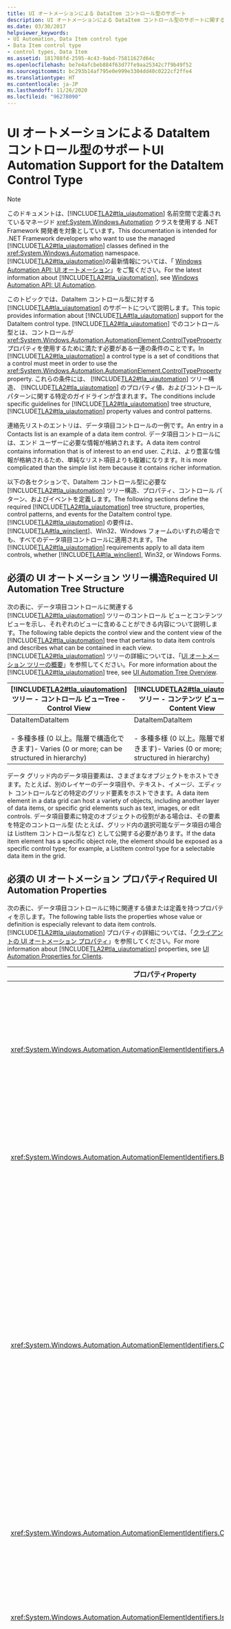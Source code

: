 ```yaml
---
title: UI オートメーションによる DataItem コントロール型のサポート
description: UI オートメーションによる DataItem コントロール型のサポートに関する情報を取得します。 必要なツリー構造、プロパティ、コントロール パターン、およびイベントについて説明します。
ms.date: 03/30/2017
helpviewer_keywords:
- UI Automation, Data Item control type
- Data Item control type
- control types, Data Item
ms.assetid: 181708fd-2595-4c43-9abd-75811627d64c
ms.openlocfilehash: be7e4afcbeb884f63d77fe9aa25342c7f9b49f52
ms.sourcegitcommit: bc293b14af795e0e999e3304dd40c0222cf2ffe4
ms.translationtype: HT
ms.contentlocale: ja-JP
ms.lasthandoff: 11/26/2020
ms.locfileid: "96278090"
---
```

# <a name="ui-automation-support-for-the-dataitem-control-type"></a><span data-ttu-id="ec555-104">UI オートメーションによる DataItem コントロール型のサポート</span><span class="sxs-lookup"><span data-stu-id="ec555-104">UI Automation Support for the DataItem Control Type</span></span>

> [!NOTE]
> <span data-ttu-id="ec555-105">このドキュメントは、[!INCLUDE[TLA2#tla_uiautomation](../../../includes/tla2sharptla-uiautomation-md.md)] 名前空間で定義されているマネージド <xref:System.Windows.Automation> クラスを使用する .NET Framework 開発者を対象としています。</span><span class="sxs-lookup"><span data-stu-id="ec555-105">This documentation is intended for .NET Framework developers who want to use the managed [!INCLUDE[TLA2#tla_uiautomation](../../../includes/tla2sharptla-uiautomation-md.md)] classes defined in the <xref:System.Windows.Automation> namespace.</span></span> <span data-ttu-id="ec555-106">[!INCLUDE[TLA2#tla_uiautomation](../../../includes/tla2sharptla-uiautomation-md.md)]の最新情報については、「 [Windows Automation API: UI オートメーション](/windows/win32/winauto/entry-uiauto-win32)」をご覧ください。</span><span class="sxs-lookup"><span data-stu-id="ec555-106">For the latest information about [!INCLUDE[TLA2#tla_uiautomation](../../../includes/tla2sharptla-uiautomation-md.md)], see [Windows Automation API: UI Automation](/windows/win32/winauto/entry-uiauto-win32).</span></span>  
  
 <span data-ttu-id="ec555-107">このトピックでは、DataItem コントロール型に対する [!INCLUDE[TLA#tla_uiautomation](../../../includes/tlasharptla-uiautomation-md.md)] のサポートについて説明します。</span><span class="sxs-lookup"><span data-stu-id="ec555-107">This topic provides information about [!INCLUDE[TLA#tla_uiautomation](../../../includes/tlasharptla-uiautomation-md.md)] support for the DataItem control type.</span></span> <span data-ttu-id="ec555-108">[!INCLUDE[TLA2#tla_uiautomation](../../../includes/tla2sharptla-uiautomation-md.md)] でのコントロール型とは、コントロールが <xref:System.Windows.Automation.AutomationElement.ControlTypeProperty> プロパティを使用するために満たす必要がある一連の条件のことです。</span><span class="sxs-lookup"><span data-stu-id="ec555-108">In [!INCLUDE[TLA2#tla_uiautomation](../../../includes/tla2sharptla-uiautomation-md.md)] a control type is a set of conditions that a control must meet in order to use the <xref:System.Windows.Automation.AutomationElement.ControlTypeProperty> property.</span></span> <span data-ttu-id="ec555-109">これらの条件には、 [!INCLUDE[TLA2#tla_uiautomation](../../../includes/tla2sharptla-uiautomation-md.md)] ツリー構造、 [!INCLUDE[TLA2#tla_uiautomation](../../../includes/tla2sharptla-uiautomation-md.md)] のプロパティ値、およびコントロール パターンに関する特定のガイドラインが含まれます。</span><span class="sxs-lookup"><span data-stu-id="ec555-109">The conditions include specific guidelines for [!INCLUDE[TLA2#tla_uiautomation](../../../includes/tla2sharptla-uiautomation-md.md)] tree structure, [!INCLUDE[TLA2#tla_uiautomation](../../../includes/tla2sharptla-uiautomation-md.md)] property values and control patterns.</span></span>  
  
 <span data-ttu-id="ec555-110">連絡先リストのエントリは、データ項目コントロールの一例です。</span><span class="sxs-lookup"><span data-stu-id="ec555-110">An entry in a Contacts list is an example of a data item control.</span></span> <span data-ttu-id="ec555-111">データ項目コントロールには、エンド ユーザーに必要な情報が格納されます。</span><span class="sxs-lookup"><span data-stu-id="ec555-111">A data item control contains information that is of interest to an end user.</span></span> <span data-ttu-id="ec555-112">これは、より豊富な情報が格納されるため、単純なリスト項目よりも複雑になります。</span><span class="sxs-lookup"><span data-stu-id="ec555-112">It is more complicated than the simple list item because it contains richer information.</span></span>  
  
 <span data-ttu-id="ec555-113">以下の各セクションで、DataItem コントロール型に必要な [!INCLUDE[TLA2#tla_uiautomation](../../../includes/tla2sharptla-uiautomation-md.md)] ツリー構造、プロパティ、コントロール パターン、およびイベントを定義します。</span><span class="sxs-lookup"><span data-stu-id="ec555-113">The following sections define the required [!INCLUDE[TLA2#tla_uiautomation](../../../includes/tla2sharptla-uiautomation-md.md)] tree structure, properties, control patterns, and events for the DataItem control type.</span></span> <span data-ttu-id="ec555-114">[!INCLUDE[TLA2#tla_uiautomation](../../../includes/tla2sharptla-uiautomation-md.md)] の要件は、[!INCLUDE[TLA#tla_winclient](../../../includes/tlasharptla-winclient-md.md)]、Win32、Windows フォームのいずれの場合でも、すべてのデータ項目コントロールに適用されます。</span><span class="sxs-lookup"><span data-stu-id="ec555-114">The [!INCLUDE[TLA2#tla_uiautomation](../../../includes/tla2sharptla-uiautomation-md.md)] requirements apply to all data item controls, whether [!INCLUDE[TLA#tla_winclient](../../../includes/tlasharptla-winclient-md.md)], Win32, or Windows Forms.</span></span>  
  
## <a name="required-ui-automation-tree-structure"></a><span data-ttu-id="ec555-115">必須の UI オートメーション ツリー構造</span><span class="sxs-lookup"><span data-stu-id="ec555-115">Required UI Automation Tree Structure</span></span>  

 <span data-ttu-id="ec555-116">次の表に、データ項目コントロールに関連する [!INCLUDE[TLA2#tla_uiautomation](../../../includes/tla2sharptla-uiautomation-md.md)] ツリーのコントロール ビューとコンテンツ ビューを示し、それぞれのビューに含めることができる内容について説明します。</span><span class="sxs-lookup"><span data-stu-id="ec555-116">The following table depicts the control view and the content view of the [!INCLUDE[TLA2#tla_uiautomation](../../../includes/tla2sharptla-uiautomation-md.md)] tree that pertains to data item controls and describes what can be contained in each view.</span></span> <span data-ttu-id="ec555-117">[!INCLUDE[TLA2#tla_uiautomation](../../../includes/tla2sharptla-uiautomation-md.md)] ツリーの詳細については、「[UI オートメーション ツリーの概要](ui-automation-tree-overview.md)」を参照してください。</span><span class="sxs-lookup"><span data-stu-id="ec555-117">For more information about the [!INCLUDE[TLA2#tla_uiautomation](../../../includes/tla2sharptla-uiautomation-md.md)] tree, see [UI Automation Tree Overview](ui-automation-tree-overview.md).</span></span>  
  
|[!INCLUDE[TLA2#tla_uiautomation](../../../includes/tla2sharptla-uiautomation-md.md)] <span data-ttu-id="ec555-118">ツリー - コントロール ビュー</span><span class="sxs-lookup"><span data-stu-id="ec555-118">Tree - Control View</span></span>|[!INCLUDE[TLA2#tla_uiautomation](../../../includes/tla2sharptla-uiautomation-md.md)] <span data-ttu-id="ec555-119">ツリー - コンテンツ ビュー</span><span class="sxs-lookup"><span data-stu-id="ec555-119">Tree - Content View</span></span>|  
|------------------------------------------------------------------------------------------------|------------------------------------------------------------------------------------------------|  
|<span data-ttu-id="ec555-120">DataItem</span><span class="sxs-lookup"><span data-stu-id="ec555-120">DataItem</span></span><br /><br /> <span data-ttu-id="ec555-121">-   多種多様 (0 以上。階層で構造化できます)</span><span class="sxs-lookup"><span data-stu-id="ec555-121">-   Varies (0 or more; can be structured in hierarchy)</span></span>|<span data-ttu-id="ec555-122">DataItem</span><span class="sxs-lookup"><span data-stu-id="ec555-122">DataItem</span></span><br /><br /> <span data-ttu-id="ec555-123">-   多種多様 (0 以上。階層で構造化できます)</span><span class="sxs-lookup"><span data-stu-id="ec555-123">-   Varies (0 or more; can be structured in hierarchy)</span></span>|  
  
 <span data-ttu-id="ec555-124">データ グリッド内のデータ項目要素は、さまざまなオブジェクトをホストできます。たとえば、別のレイヤーのデータ項目や、テキスト、イメージ、エディット コントロールなどの特定のグリッド要素をホストできます。</span><span class="sxs-lookup"><span data-stu-id="ec555-124">A data item element in a data grid can host a variety of objects, including another layer of data items, or specific grid elements such as text, images, or edit controls.</span></span> <span data-ttu-id="ec555-125">データ項目要素に特定のオブジェクトの役割がある場合は、その要素を特定のコントロール型 (たとえば、グリッド内の選択可能なデータ項目の場合は ListItem コントロール型など) として公開する必要があります。</span><span class="sxs-lookup"><span data-stu-id="ec555-125">If the data item element has a specific object role, the element should be exposed as a specific control type; for example, a ListItem control type for a selectable data item in the grid.</span></span>  
  
## <a name="required-ui-automation-properties"></a><span data-ttu-id="ec555-126">必須の UI オートメーション プロパティ</span><span class="sxs-lookup"><span data-stu-id="ec555-126">Required UI Automation Properties</span></span>  

 <span data-ttu-id="ec555-127">次の表に、データ項目コントロールに特に関連する値または定義を持つプロパティを示します。</span><span class="sxs-lookup"><span data-stu-id="ec555-127">The following table lists the properties whose value or definition is especially relevant to data item controls.</span></span> <span data-ttu-id="ec555-128">[!INCLUDE[TLA2#tla_uiautomation](../../../includes/tla2sharptla-uiautomation-md.md)] プロパティの詳細については、「[クライアントの UI オートメーション プロパティ](ui-automation-properties-for-clients.md)」を参照してください。</span><span class="sxs-lookup"><span data-stu-id="ec555-128">For more information about [!INCLUDE[TLA2#tla_uiautomation](../../../includes/tla2sharptla-uiautomation-md.md)] properties, see [UI Automation Properties for Clients](ui-automation-properties-for-clients.md).</span></span>  
  
|<span data-ttu-id="ec555-129">プロパティ</span><span class="sxs-lookup"><span data-stu-id="ec555-129">Property</span></span>|<span data-ttu-id="ec555-130">[値]</span><span class="sxs-lookup"><span data-stu-id="ec555-130">Value</span></span>|<span data-ttu-id="ec555-131">Notes</span><span class="sxs-lookup"><span data-stu-id="ec555-131">Notes</span></span>|  
|--------------|-----------|-----------|  
|<xref:System.Windows.Automation.AutomationElementIdentifiers.AutomationIdProperty>|<span data-ttu-id="ec555-132">「ノート」を参照してください。</span><span class="sxs-lookup"><span data-stu-id="ec555-132">See notes.</span></span>|<span data-ttu-id="ec555-133">このプロパティの値は、アプリケーション内のすべてのコントロールで一意である必要があります。</span><span class="sxs-lookup"><span data-stu-id="ec555-133">The value of this property needs to be unique across all controls in an application.</span></span>|  
|<xref:System.Windows.Automation.AutomationElementIdentifiers.BoundingRectangleProperty>|<span data-ttu-id="ec555-134">「ノート」を参照してください。</span><span class="sxs-lookup"><span data-stu-id="ec555-134">See notes.</span></span>|<span data-ttu-id="ec555-135">コントロール全体を格納する最も外側の四角形。</span><span class="sxs-lookup"><span data-stu-id="ec555-135">The outermost rectangle that contains the whole control.</span></span>|  
|<xref:System.Windows.Automation.AutomationElementIdentifiers.ClickablePointProperty>|<span data-ttu-id="ec555-136">「ノート」を参照してください。</span><span class="sxs-lookup"><span data-stu-id="ec555-136">See notes.</span></span>|<span data-ttu-id="ec555-137">四角形領域が存在する場合にサポートされます。</span><span class="sxs-lookup"><span data-stu-id="ec555-137">Supported if there is a bounding rectangle.</span></span> <span data-ttu-id="ec555-138">四角形領域内にクリック不可能な点が存在し、特別なヒット テストを実行する場合は、オーバーライドしてクリック可能な点を提供します。</span><span class="sxs-lookup"><span data-stu-id="ec555-138">If not every point within the bounding rectangle is clickable, and you perform specialized hit testing, then override and provide a clickable point.</span></span>|  
|<xref:System.Windows.Automation.AutomationElementIdentifiers.ControlTypeProperty>|<span data-ttu-id="ec555-139">DataItem</span><span class="sxs-lookup"><span data-stu-id="ec555-139">DataItem</span></span>|<span data-ttu-id="ec555-140">この値は、すべての UI フレームワークで同じです。</span><span class="sxs-lookup"><span data-stu-id="ec555-140">This value is the same for all UI frameworks.</span></span>|  
|<xref:System.Windows.Automation.AutomationElementIdentifiers.IsContentElementProperty>|<span data-ttu-id="ec555-141">○</span><span class="sxs-lookup"><span data-stu-id="ec555-141">True</span></span>|<span data-ttu-id="ec555-142">データ項目コントロールは、常にコンテンツである必要があります。</span><span class="sxs-lookup"><span data-stu-id="ec555-142">The data item control must always be content.</span></span>|  
|<xref:System.Windows.Automation.AutomationElementIdentifiers.IsControlElementProperty>|<span data-ttu-id="ec555-143">○</span><span class="sxs-lookup"><span data-stu-id="ec555-143">True</span></span>|<span data-ttu-id="ec555-144">データ項目コントロールは、常にコントロールである必要があります。</span><span class="sxs-lookup"><span data-stu-id="ec555-144">The data item control must always be a control.</span></span>|  
|<xref:System.Windows.Automation.AutomationElementIdentifiers.IsKeyboardFocusableProperty>|<span data-ttu-id="ec555-145">「ノート」を参照してください。</span><span class="sxs-lookup"><span data-stu-id="ec555-145">See notes.</span></span>|<span data-ttu-id="ec555-146">コントロールがキーボード フォーカスを受け取ることができる場合は、このプロパティをサポートする必要があります。</span><span class="sxs-lookup"><span data-stu-id="ec555-146">If the control can receive keyboard focus, it must support this property.</span></span>|  
|<xref:System.Windows.Automation.AutomationElementIdentifiers.ItemStatusProperty>|<span data-ttu-id="ec555-147">「ノート」を参照してください。</span><span class="sxs-lookup"><span data-stu-id="ec555-147">See notes.</span></span>|<span data-ttu-id="ec555-148">コントロールに動的に更新される状態が含まれる場合、要素の状態が変化したときに支援技術が更新を受け取ることができるように、このプロパティをサポートする必要があります。</span><span class="sxs-lookup"><span data-stu-id="ec555-148">If the control contains status that is being updated dynamically then this property must be supported so that an assistive technology can receive updates when the status of the element changes.</span></span>|  
|<xref:System.Windows.Automation.AutomationElementIdentifiers.ItemTypeProperty>|<span data-ttu-id="ec555-149">「ノート」を参照してください。</span><span class="sxs-lookup"><span data-stu-id="ec555-149">See notes.</span></span>|<span data-ttu-id="ec555-150">これは、項目が表す基になるオブジェクトをエンド ユーザーに伝達する文字列値です。</span><span class="sxs-lookup"><span data-stu-id="ec555-150">This is the string value that conveys to the end user the underlying object that the item represents.</span></span> <span data-ttu-id="ec555-151">例として "メディア ファイル" や "連絡先" があります。</span><span class="sxs-lookup"><span data-stu-id="ec555-151">Examples are "Media File" or "Contact".</span></span>|  
|<xref:System.Windows.Automation.AutomationElementIdentifiers.LabeledByProperty>|`Null`|<span data-ttu-id="ec555-152">データ項目コントロールに静的なテキスト ラベルはありません。</span><span class="sxs-lookup"><span data-stu-id="ec555-152">Data item controls do not have a static text label.</span></span>|  
|<xref:System.Windows.Automation.AutomationElementIdentifiers.LocalizedControlTypeProperty>|<span data-ttu-id="ec555-153">"data item"</span><span class="sxs-lookup"><span data-stu-id="ec555-153">"data item"</span></span>|<span data-ttu-id="ec555-154">DataItem コントロール型に対応するローカライズされた文字列。</span><span class="sxs-lookup"><span data-stu-id="ec555-154">Localized string corresponding to the DataItem control type.</span></span>|  
|<xref:System.Windows.Automation.AutomationElementIdentifiers.NameProperty>|<span data-ttu-id="ec555-155">「ノート」を参照してください。</span><span class="sxs-lookup"><span data-stu-id="ec555-155">See notes.</span></span>|<span data-ttu-id="ec555-156">データ項目コントロールには、主要なテキスト要素が常に含まれています。この要素は、その項目に対してユーザーが最も意味的な識別子として連想するものに関連しています。</span><span class="sxs-lookup"><span data-stu-id="ec555-156">The data item control always contains a primary text element that relates to what the user would associate as the most semantic identifier for the item.</span></span>|  
  
## <a name="required-ui-automation-control-patterns"></a><span data-ttu-id="ec555-157">必須の UI オートメーション コントロール パターン</span><span class="sxs-lookup"><span data-stu-id="ec555-157">Required UI Automation Control Patterns</span></span>  

 <span data-ttu-id="ec555-158">次の表に、すべてのデータ項目コントロールでサポートされなければならない [!INCLUDE[TLA#tla_uiautomation](../../../includes/tlasharptla-uiautomation-md.md)] コントロール パターンを示します。</span><span class="sxs-lookup"><span data-stu-id="ec555-158">The following table lists the [!INCLUDE[TLA#tla_uiautomation](../../../includes/tlasharptla-uiautomation-md.md)] control patterns required to be supported by all data item controls.</span></span> <span data-ttu-id="ec555-159">コントロール パターンについて詳しくは、「 [UI Automation Control Patterns Overview](ui-automation-control-patterns-overview.md)」をご覧ください。</span><span class="sxs-lookup"><span data-stu-id="ec555-159">For more information about control patterns, see [UI Automation Control Patterns Overview](ui-automation-control-patterns-overview.md).</span></span>  
  
|<span data-ttu-id="ec555-160">コントロール パターン</span><span class="sxs-lookup"><span data-stu-id="ec555-160">Control Pattern</span></span>|<span data-ttu-id="ec555-161">サポート</span><span class="sxs-lookup"><span data-stu-id="ec555-161">Support</span></span>|<span data-ttu-id="ec555-162">Notes</span><span class="sxs-lookup"><span data-stu-id="ec555-162">Notes</span></span>|  
|---------------------|-------------|-----------|  
|<xref:System.Windows.Automation.Provider.IExpandCollapseProvider>|<span data-ttu-id="ec555-163">依存</span><span class="sxs-lookup"><span data-stu-id="ec555-163">Depends</span></span>|<span data-ttu-id="ec555-164">データ項目を展開したり折りたたんだりして、情報の表示/非表示を切り替える場合、Expand Collapse パターンをサポートする必要があります。</span><span class="sxs-lookup"><span data-stu-id="ec555-164">If the data item can be expanded or collapsed to show and hide information, the Expand Collapse pattern must be supported.</span></span>|  
|<xref:System.Windows.Automation.Provider.IGridItemProvider>|<span data-ttu-id="ec555-165">依存</span><span class="sxs-lookup"><span data-stu-id="ec555-165">Depends</span></span>|<span data-ttu-id="ec555-166">データ項目の集合が、空間的に項目間を移動できるコンテナー内にある場合、データ項目は Grid Item パターンをサポートします。</span><span class="sxs-lookup"><span data-stu-id="ec555-166">Data items will support the Grid Item pattern when a collection of data items is available within a container that can be spatially navigated item-to-item.</span></span>|  
|<xref:System.Windows.Automation.Provider.IScrollItemProvider>|<span data-ttu-id="ec555-167">依存</span><span class="sxs-lookup"><span data-stu-id="ec555-167">Depends</span></span>|<span data-ttu-id="ec555-168">画面に収まる項目数を超える項目がデータ コンテナーにある場合、すべてのデータ項目は Scroll Item パターンを使用して、スクロールして表示する機能をサポートします。</span><span class="sxs-lookup"><span data-stu-id="ec555-168">All data items support the ability to be scrolled into view with the Scroll Item pattern when their data container has more items than can fit on the screen.</span></span>|  
|<xref:System.Windows.Automation.Provider.ISelectionItemProvider>|<span data-ttu-id="ec555-169">はい</span><span class="sxs-lookup"><span data-stu-id="ec555-169">Yes</span></span>|<span data-ttu-id="ec555-170">すべてのデータ項目は、項目が選択されたタイミングを示す Selection Item パターンをサポートする必要があります。</span><span class="sxs-lookup"><span data-stu-id="ec555-170">All data items must support the Selection Item pattern to indicate when the item is selected.</span></span>|  
|<xref:System.Windows.Automation.Provider.ITableItemProvider>|<span data-ttu-id="ec555-171">依存</span><span class="sxs-lookup"><span data-stu-id="ec555-171">Depends</span></span>|<span data-ttu-id="ec555-172">データ項目が Data Grid コントロール型の中に含まれている場合、このパターンをサポートします。</span><span class="sxs-lookup"><span data-stu-id="ec555-172">If the data item is contained within a Data Grid control type then it will support this pattern.</span></span>|  
|<xref:System.Windows.Automation.Provider.IToggleProvider>|<span data-ttu-id="ec555-173">依存</span><span class="sxs-lookup"><span data-stu-id="ec555-173">Depends</span></span>|<span data-ttu-id="ec555-174">データ項目に循環する状態が含まれる場合。</span><span class="sxs-lookup"><span data-stu-id="ec555-174">If the data item contains a state that can be cycled through.</span></span>|  
|<xref:System.Windows.Automation.Provider.IValueProvider>|<span data-ttu-id="ec555-175">依存</span><span class="sxs-lookup"><span data-stu-id="ec555-175">Depends</span></span>|<span data-ttu-id="ec555-176">データ項目の主要なテキストが編集可能な場合は、Value パターンをサポートする必要があります。</span><span class="sxs-lookup"><span data-stu-id="ec555-176">If the data item's primary text is editable then the Value pattern must be supported.</span></span>|  
  
## <a name="working-with-data-items-in-large-lists"></a><span data-ttu-id="ec555-177">大きなリストでのデータ項目の操作</span><span class="sxs-lookup"><span data-stu-id="ec555-177">Working with Data Items in Large Lists</span></span>  

 <span data-ttu-id="ec555-178">大きなリストでは、多くの場合、パフォーマンスを向上させるため、 [!INCLUDE[TLA2#tla_ui](../../../includes/tla2sharptla-ui-md.md)] フレームワーク内でデータが仮想化されます。</span><span class="sxs-lookup"><span data-stu-id="ec555-178">Large lists are often data virtualized within [!INCLUDE[TLA2#tla_ui](../../../includes/tla2sharptla-ui-md.md)] frameworks to assist in performance.</span></span> <span data-ttu-id="ec555-179">そのため、UI オートメーション クライアントは、 [!INCLUDE[TLA2#tla_uiautomation](../../../includes/tla2sharptla-uiautomation-md.md)] クエリ機能を使用して、他の項目コンテナーと同じように完全なツリーからコンテンツを取得することができません。</span><span class="sxs-lookup"><span data-stu-id="ec555-179">Due to this, a UI Automation client cannot use the [!INCLUDE[TLA2#tla_uiautomation](../../../includes/tla2sharptla-uiautomation-md.md)] query feature to scrape the contents of the full tree in the same way that it can in other item containers.</span></span> <span data-ttu-id="ec555-180">クライアントは、データ項目の完全に揃った情報にアクセスする前に、項目をスクロールして表示する (またはコントロールを展開して重要なすべてのオプションを表示する) 必要があります。</span><span class="sxs-lookup"><span data-stu-id="ec555-180">A client should scroll the item into view (or expand the control to show all valuable options)prior to accessing the full set of information from the data item.</span></span>  
  
 <span data-ttu-id="ec555-181">データ項目の [!INCLUDE[TLA2#tla_uiautomation](../../../includes/tla2sharptla-uiautomation-md.md)] 要素で `SetFocus` を呼び出すと、Microsoft Windows エクスプローラーの場合は正常に値が返され、データ項目サブツリー内でフォーカスを編集に設定されます。</span><span class="sxs-lookup"><span data-stu-id="ec555-181">When calling `SetFocus` on the [!INCLUDE[TLA2#tla_uiautomation](../../../includes/tla2sharptla-uiautomation-md.md)] element for the data item, the Microsoft Windows Explorer case will return successfully and cause focus to be set to the Edit within the data item subtree.</span></span>  
  
## <a name="required-ui-automation-events"></a><span data-ttu-id="ec555-182">必須の UI オートメーション イベント</span><span class="sxs-lookup"><span data-stu-id="ec555-182">Required UI Automation Events</span></span>  

 <span data-ttu-id="ec555-183">次の表に、すべてのデータ項目コントロールでサポートされなければならない [!INCLUDE[TLA2#tla_uiautomation](../../../includes/tla2sharptla-uiautomation-md.md)] イベントを示します。</span><span class="sxs-lookup"><span data-stu-id="ec555-183">The following table lists the [!INCLUDE[TLA2#tla_uiautomation](../../../includes/tla2sharptla-uiautomation-md.md)] events required to be supported by all data item controls.</span></span> <span data-ttu-id="ec555-184">イベントの詳細については、「 [UI Automation Events Overview](ui-automation-events-overview.md)」を参照してください。</span><span class="sxs-lookup"><span data-stu-id="ec555-184">For more information about events, see [UI Automation Events Overview](ui-automation-events-overview.md).</span></span>  
  
|[!INCLUDE[TLA2#tla_uiautomation](../../../includes/tla2sharptla-uiautomation-md.md)] <span data-ttu-id="ec555-185">イベント</span><span class="sxs-lookup"><span data-stu-id="ec555-185">Event</span></span>|<span data-ttu-id="ec555-186">サポート</span><span class="sxs-lookup"><span data-stu-id="ec555-186">Support</span></span>|<span data-ttu-id="ec555-187">Notes</span><span class="sxs-lookup"><span data-stu-id="ec555-187">Notes</span></span>|  
|---------------------------------------------------------------------------------|-------------|-----------|  
|<xref:System.Windows.Automation.AutomationElementIdentifiers.AutomationFocusChangedEvent>|<span data-ttu-id="ec555-188">必須</span><span class="sxs-lookup"><span data-stu-id="ec555-188">Required</span></span>|<span data-ttu-id="ec555-189">なし</span><span class="sxs-lookup"><span data-stu-id="ec555-189">None</span></span>|  
|<span data-ttu-id="ec555-190"><xref:System.Windows.Automation.AutomationElementIdentifiers.BoundingRectangleProperty> プロパティ変更イベント。</span><span class="sxs-lookup"><span data-stu-id="ec555-190"><xref:System.Windows.Automation.AutomationElementIdentifiers.BoundingRectangleProperty> property-changed event.</span></span>|<span data-ttu-id="ec555-191">必須</span><span class="sxs-lookup"><span data-stu-id="ec555-191">Required</span></span>|<span data-ttu-id="ec555-192">なし</span><span class="sxs-lookup"><span data-stu-id="ec555-192">None</span></span>|  
|<span data-ttu-id="ec555-193"><xref:System.Windows.Automation.AutomationElementIdentifiers.IsEnabledProperty> プロパティ変更イベント。</span><span class="sxs-lookup"><span data-stu-id="ec555-193"><xref:System.Windows.Automation.AutomationElementIdentifiers.IsEnabledProperty> property-changed event.</span></span>|<span data-ttu-id="ec555-194">必須</span><span class="sxs-lookup"><span data-stu-id="ec555-194">Required</span></span>|<span data-ttu-id="ec555-195">なし</span><span class="sxs-lookup"><span data-stu-id="ec555-195">None</span></span>|  
|<span data-ttu-id="ec555-196"><xref:System.Windows.Automation.AutomationElementIdentifiers.IsOffscreenProperty> プロパティ変更イベント。</span><span class="sxs-lookup"><span data-stu-id="ec555-196"><xref:System.Windows.Automation.AutomationElementIdentifiers.IsOffscreenProperty> property-changed event.</span></span>|<span data-ttu-id="ec555-197">必須</span><span class="sxs-lookup"><span data-stu-id="ec555-197">Required</span></span>|<span data-ttu-id="ec555-198">なし</span><span class="sxs-lookup"><span data-stu-id="ec555-198">None</span></span>|  
|<span data-ttu-id="ec555-199"><xref:System.Windows.Automation.AutomationElementIdentifiers.NameProperty> プロパティ変更イベント。</span><span class="sxs-lookup"><span data-stu-id="ec555-199"><xref:System.Windows.Automation.AutomationElementIdentifiers.NameProperty> property-changed event.</span></span>|<span data-ttu-id="ec555-200">必須</span><span class="sxs-lookup"><span data-stu-id="ec555-200">Required</span></span>|<span data-ttu-id="ec555-201">なし</span><span class="sxs-lookup"><span data-stu-id="ec555-201">None</span></span>|  
|<xref:System.Windows.Automation.AutomationElementIdentifiers.StructureChangedEvent>|<span data-ttu-id="ec555-202">必須</span><span class="sxs-lookup"><span data-stu-id="ec555-202">Required</span></span>|<span data-ttu-id="ec555-203">なし</span><span class="sxs-lookup"><span data-stu-id="ec555-203">None</span></span>|  
|<xref:System.Windows.Automation.InvokePatternIdentifiers.InvokedEvent>|<span data-ttu-id="ec555-204">依存</span><span class="sxs-lookup"><span data-stu-id="ec555-204">Depends</span></span>|<span data-ttu-id="ec555-205">なし</span><span class="sxs-lookup"><span data-stu-id="ec555-205">None</span></span>|  
|<span data-ttu-id="ec555-206"><xref:System.Windows.Automation.ExpandCollapsePatternIdentifiers.ExpandCollapseStateProperty> プロパティ変更イベント。</span><span class="sxs-lookup"><span data-stu-id="ec555-206"><xref:System.Windows.Automation.ExpandCollapsePatternIdentifiers.ExpandCollapseStateProperty> property-changed event.</span></span>|<span data-ttu-id="ec555-207">依存</span><span class="sxs-lookup"><span data-stu-id="ec555-207">Depends</span></span>|<span data-ttu-id="ec555-208">なし</span><span class="sxs-lookup"><span data-stu-id="ec555-208">None</span></span>|  
|<xref:System.Windows.Automation.SelectionItemPatternIdentifiers.ElementAddedToSelectionEvent>|<span data-ttu-id="ec555-209">必須</span><span class="sxs-lookup"><span data-stu-id="ec555-209">Required</span></span>|<span data-ttu-id="ec555-210">なし</span><span class="sxs-lookup"><span data-stu-id="ec555-210">None</span></span>|  
|<xref:System.Windows.Automation.SelectionItemPatternIdentifiers.ElementRemovedFromSelectionEvent>|<span data-ttu-id="ec555-211">必須</span><span class="sxs-lookup"><span data-stu-id="ec555-211">Required</span></span>|<span data-ttu-id="ec555-212">なし</span><span class="sxs-lookup"><span data-stu-id="ec555-212">None</span></span>|  
|<xref:System.Windows.Automation.SelectionItemPatternIdentifiers.ElementSelectedEvent>|<span data-ttu-id="ec555-213">必須</span><span class="sxs-lookup"><span data-stu-id="ec555-213">Required</span></span>|<span data-ttu-id="ec555-214">なし</span><span class="sxs-lookup"><span data-stu-id="ec555-214">None</span></span>|  
|<span data-ttu-id="ec555-215"><xref:System.Windows.Automation.TogglePatternIdentifiers.ToggleStateProperty> プロパティ変更イベント。</span><span class="sxs-lookup"><span data-stu-id="ec555-215"><xref:System.Windows.Automation.TogglePatternIdentifiers.ToggleStateProperty> property-changed event.</span></span>|<span data-ttu-id="ec555-216">依存</span><span class="sxs-lookup"><span data-stu-id="ec555-216">Depends</span></span>|<span data-ttu-id="ec555-217">なし</span><span class="sxs-lookup"><span data-stu-id="ec555-217">None</span></span>|  
|<span data-ttu-id="ec555-218"><xref:System.Windows.Automation.ValuePatternIdentifiers.ValueProperty> プロパティ変更イベント。</span><span class="sxs-lookup"><span data-stu-id="ec555-218"><xref:System.Windows.Automation.ValuePatternIdentifiers.ValueProperty> property-changed event.</span></span>|<span data-ttu-id="ec555-219">依存</span><span class="sxs-lookup"><span data-stu-id="ec555-219">Depends</span></span>|<span data-ttu-id="ec555-220">なし</span><span class="sxs-lookup"><span data-stu-id="ec555-220">None</span></span>|  
  
## <a name="dataitem-control-type-example"></a><span data-ttu-id="ec555-221">DataItem コントロール型の例</span><span class="sxs-lookup"><span data-stu-id="ec555-221">DataItem Control Type Example</span></span>  

 <span data-ttu-id="ec555-222">次の図は、列の豊富な情報をサポートするリスト ビュー コントロール内の DataItem コントロール型を示しています。</span><span class="sxs-lookup"><span data-stu-id="ec555-222">The following image illustrates a DataItem control type in a List View control with support for rich information for the columns.</span></span>  
  
 <span data-ttu-id="ec555-223">![2 つのデータ項目を含むリスト ビュー コントロールのグラフィック](./media/uiauto-data-grid-detailed.GIF "uiauto_data_grid_detailed")</span><span class="sxs-lookup"><span data-stu-id="ec555-223">![Graphic of a List View control with two data items](./media/uiauto-data-grid-detailed.GIF "uiauto_data_grid_detailed")</span></span>  
  
 <span data-ttu-id="ec555-224">以下には、データ項目コントロールに関連する [!INCLUDE[TLA2#tla_uiautomation](../../../includes/tla2sharptla-uiautomation-md.md)] ツリーのコントロール ビューとコンテンツ ビューが表示されています。</span><span class="sxs-lookup"><span data-stu-id="ec555-224">The Control View and the Content View of the [!INCLUDE[TLA2#tla_uiautomation](../../../includes/tla2sharptla-uiautomation-md.md)] tree that pertains to the data item control is displayed below.</span></span> <span data-ttu-id="ec555-225">オートメーションの各要素のコントロール パターンが、かっこ内に示されています。</span><span class="sxs-lookup"><span data-stu-id="ec555-225">The control patterns for each automation element are shown in parentheses.</span></span> <span data-ttu-id="ec555-226">グループ "Contoso" は、データ グリッド ホスト コントロールのグリッドの一部でもあります。</span><span class="sxs-lookup"><span data-stu-id="ec555-226">The Group "Contoso" is also part of the grid of the Data Grid host control.</span></span>  
  
|[!INCLUDE[TLA2#tla_uiautomation](../../../includes/tla2sharptla-uiautomation-md.md)] <span data-ttu-id="ec555-227">ツリー - コントロール ビュー</span><span class="sxs-lookup"><span data-stu-id="ec555-227">Tree - Control View</span></span>|[!INCLUDE[TLA2#tla_uiautomation](../../../includes/tla2sharptla-uiautomation-md.md)] <span data-ttu-id="ec555-228">ツリー - コンテンツ ビュー</span><span class="sxs-lookup"><span data-stu-id="ec555-228">Tree - Content View</span></span>|  
|------------------------------------------------------------------------------------------------|------------------------------------------------------------------------------------------------|  
|<span data-ttu-id="ec555-229">-   Group "Contoso" (Table、Grid)</span><span class="sxs-lookup"><span data-stu-id="ec555-229">-   Group "Contoso" (Table, Grid)</span></span><br /><span data-ttu-id="ec555-230">-   DataItem "Accounts Receivable.doc" (TableItem、GridItem、SelectionItem、Invoke)</span><span class="sxs-lookup"><span data-stu-id="ec555-230">-   DataItem "Accounts Receivable.doc" (TableItem, GridItem, SelectionItem, Invoke)</span></span><br /><span data-ttu-id="ec555-231">-   Image "Accounts Receivable.doc"</span><span class="sxs-lookup"><span data-stu-id="ec555-231">-   Image "Accounts Receivable.doc"</span></span><br /><span data-ttu-id="ec555-232">-   Edit "Name" (TableItem、GridItem、Value "Accounts Receivable.doc")</span><span class="sxs-lookup"><span data-stu-id="ec555-232">-   Edit "Name" (TableItem, GridItem, Value "Accounts Receivable.doc")</span></span><br /><span data-ttu-id="ec555-233">-   Edit "Date modified" (TableItem、GridItem、Value "8/25/2006 3:29 PM")</span><span class="sxs-lookup"><span data-stu-id="ec555-233">-   Edit "Date modified" (TableItem, GridItem, Value "8/25/2006 3:29 PM")</span></span><br /><span data-ttu-id="ec555-234">-   Edit "Size" (GridItem、TableItem、Value "11.0 KB)</span><span class="sxs-lookup"><span data-stu-id="ec555-234">-   Edit "Size" (GridItem, TableItem, Value "11.0 KB)</span></span><br /><span data-ttu-id="ec555-235">-   DataItem "Accounts Payable.doc" (TableItem、GridItem、SelectionItem, Invoke)</span><span class="sxs-lookup"><span data-stu-id="ec555-235">-   DataItem "Accounts Payable.doc" (TableItem, GridItem, SelectionItem, Invoke)</span></span><br /><span data-ttu-id="ec555-236">-   ...</span><span class="sxs-lookup"><span data-stu-id="ec555-236">-   ...</span></span>|<span data-ttu-id="ec555-237">-   Group "Contoso" (Table、Grid)</span><span class="sxs-lookup"><span data-stu-id="ec555-237">-   Group "Contoso" (Table, Grid)</span></span><br /><span data-ttu-id="ec555-238">-   DataItem "Accounts Receivable.doc" (TableItem、GridItem、SelectionItem、Invoke)</span><span class="sxs-lookup"><span data-stu-id="ec555-238">-   DataItem "Accounts Receivable.doc" (TableItem, GridItem, SelectionItem, Invoke)</span></span><br /><span data-ttu-id="ec555-239">-   Image "Accounts Receivable.doc"</span><span class="sxs-lookup"><span data-stu-id="ec555-239">-   Image "Accounts Receivable.doc"</span></span><br /><span data-ttu-id="ec555-240">-   Edit "Name" (TableItem、GridItem、Value "Accounts Receivable.doc")</span><span class="sxs-lookup"><span data-stu-id="ec555-240">-   Edit "Name" (TableItem, GridItem, Value "Accounts Receivable.doc")</span></span><br /><span data-ttu-id="ec555-241">-   Edit "Date modified" (TableItem、GridItem、Value "8/25/2006 3:29 PM")</span><span class="sxs-lookup"><span data-stu-id="ec555-241">-   Edit "Date modified" (TableItem, GridItem, Value "8/25/2006 3:29 PM")</span></span><br /><span data-ttu-id="ec555-242">-   Edit "Size" (GridItem、TableItem、Value "11.0 KB)</span><span class="sxs-lookup"><span data-stu-id="ec555-242">-   Edit "Size" (GridItem, TableItem, Value "11.0 KB)</span></span><br /><span data-ttu-id="ec555-243">-   DataItem "Accounts Payable.doc" (TableItem、GridItem、SelectionItem, Invoke)</span><span class="sxs-lookup"><span data-stu-id="ec555-243">-   DataItem "Accounts Payable.doc" (TableItem, GridItem, SelectionItem, Invoke)</span></span><br /><span data-ttu-id="ec555-244">-   …</span><span class="sxs-lookup"><span data-stu-id="ec555-244">-   …</span></span>|  
  
 <span data-ttu-id="ec555-245">グリッドが選択可能な項目のリストを表している場合、DataItem コントロール型の代わりに、ListItem コントロール型で対応する UI 要素を公開できます。</span><span class="sxs-lookup"><span data-stu-id="ec555-245">If a grid represents a list of selectable items, the corresponding UI elements can be exposed with the ListItem control type instead of the DataItem control type.</span></span> <span data-ttu-id="ec555-246">前の例では、グループ ("Contoso") の下の DataItem 要素 ("Accounts Receivable.doc" および "Accounts Payable.doc") を ListItem コントロール型として公開することで、その型が既に SelectionItem コントロール パターンをサポートしているため、それらの要素を向上させることができます。</span><span class="sxs-lookup"><span data-stu-id="ec555-246">In the preceding example, the DataItem elements ("Accounts Receivable.doc" and "Accounts Payable.doc") under Group ("Contoso") can be improved by exposing them as ListItem control types because that type already supports the SelectionItem control pattern.</span></span>  
  
## <a name="see-also"></a><span data-ttu-id="ec555-247">関連項目</span><span class="sxs-lookup"><span data-stu-id="ec555-247">See also</span></span>

- <xref:System.Windows.Automation.ControlType.DataItem>
- [<span data-ttu-id="ec555-248">UI オートメーション コントロール型の概要</span><span class="sxs-lookup"><span data-stu-id="ec555-248">UI Automation Control Types Overview</span></span>](ui-automation-control-types-overview.md)
- [<span data-ttu-id="ec555-249">UI オートメーションの概要</span><span class="sxs-lookup"><span data-stu-id="ec555-249">UI Automation Overview</span></span>](ui-automation-overview.md)

